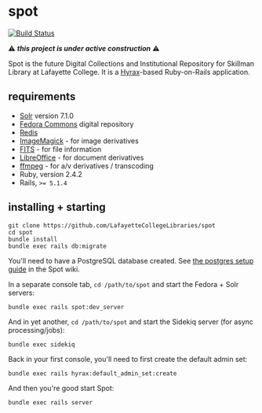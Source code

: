 spot
====

[![Build Status](https://travis-ci.org/LafayetteCollegeLibraries/spot.svg?branch=master)](https://travis-ci.org/LafayetteCollegeLibraries/spot)

:warning: _**this project is under active construction**_ :warning:

Spot is the future Digital Collections and Institutional Repository
for Skillman Library at Lafayette College. It is a [Hyrax]-based
Ruby-on-Rails application.

requirements
------------

- [Solr] version 7.1.0
- [Fedora Commons] digital repository
- [Redis]
- [ImageMagick] - for image derivatives
- [FITS] - for file information
- [LibreOffice] - for document derivatives
- [ffmpeg] - for a/v derivatives / transcoding
- Ruby, version 2.4.2
- Rails, `>= 5.1.4`

installing + starting
---------------------

```
git clone https://github.com/LafayetteCollegeLibraries/spot
cd spot
bundle install
bundle exec rails db:migrate
```

You'll need to have a PostgreSQL database created. See
[the postgres setup guide] in the Spot wiki.

In a separate console tab, `cd /path/to/spot` and start the Fedora + Solr
servers:

```
bundle exec rails spot:dev_server
```

And in yet another, `cd /path/to/spot` and start the Sidekiq server (for
async processing/jobs):

```
bundle exec sidekiq
```

Back in your first console, you'll need to first create the default admin set:

```
bundle exec rails hyrax:default_admin_set:create
```

And then you're good start Spot:

```
bundle exec rails server
```


[Hyrax]: http://hyr.ax/
[Solr]: http://lucene.apache.org/solr/
[Fedora Commons]: http://www.fedora-commons.org/
[Redis]: http://redis.io/
[ImageMagick]: http://www.imagemagick.org/
[FITS]: https://github.com/samvera/hyrax#characterization
[LibreOffice]: https://github.com/samvera/hyrax#derivatives
[ffmpeg]: https://github.com/samvera/hyrax#transcoding
[the postgres setup guide]: https://github.com/LafayetteCollegeLibraries/spot/wiki/Setting-up-PostgreSQL
